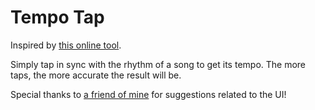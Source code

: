 # Tempo Tap
Inspired by [this online tool](http://www.all8.com/tools/bpm.htm).

Simply tap in sync with the rhythm of a song to get its tempo. The more taps, the more accurate the result will be.

Special thanks to [a friend of mine](https://github.com/Flutterwondershy) for suggestions related to the UI!
